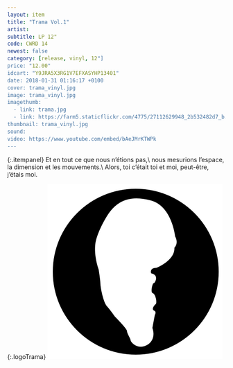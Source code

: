 ```yaml
---
layout: item
title: "Trama Vol.1"
artist: 
subtitle: LP 12"
code: CWRD 14
newest: false
category: [release, vinyl, 12"]
price: "12.00"
idcart: "Y9JRA5X3RG1V7EFXASYHP13401"
date: 2018-01-31 01:16:17 +0100
cover: trama_vinyl.jpg
image: trama_vinyl.jpg
imagethumb:
  - link: trama.jpg
  - link: https://farm5.staticflickr.com/4775/27112629948_2b532482d7_b.jpg
thumbnail: trama_vinyl.jpg
sound:
video: https://www.youtube.com/embed/bAeJMrKTWPk
---
```

{:.itempanel}
Et en tout ce que nous n’étions pas,\\
nous mesurions l’espace, la dimension et les mouvements.\\
Alors, toi c’était toi et moi, peut-être, j’étais moi.

{:.logoTrama}
![Trama logo](/img/trama-logo.svg)